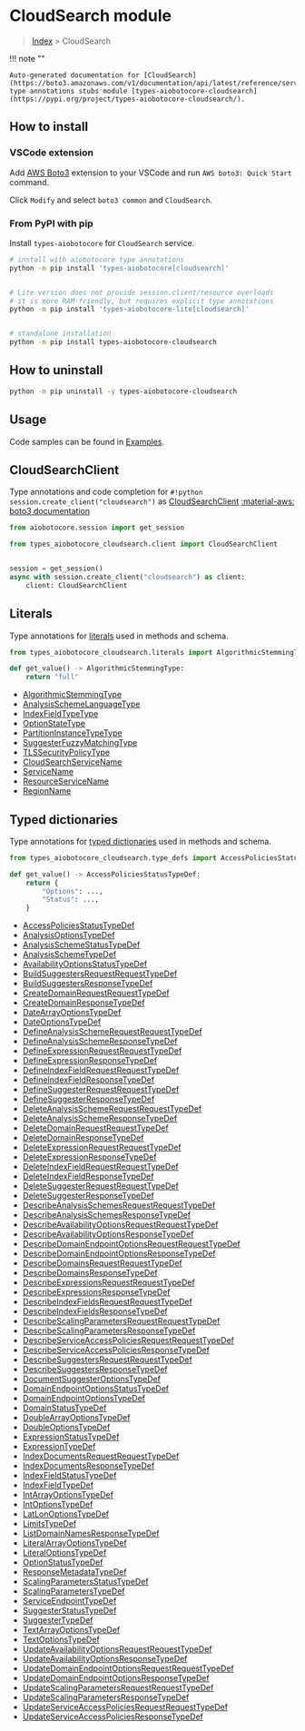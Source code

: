 # CloudSearch module

> [Index](../README.md) > CloudSearch


!!! note ""

    Auto-generated documentation for [CloudSearch](https://boto3.amazonaws.com/v1/documentation/api/latest/reference/services/cloudsearch.html#CloudSearch)
    type annotations stubs module [types-aiobotocore-cloudsearch](https://pypi.org/project/types-aiobotocore-cloudsearch/).

## How to install

### VSCode extension

Add [AWS Boto3](https://marketplace.visualstudio.com/items?itemName=Boto3typed.boto3-ide)
extension to your VSCode and run `AWS boto3: Quick Start` command.

Click `Modify` and select `boto3 common` and `CloudSearch`.

### From PyPI with pip

Install `types-aiobotocore` for `CloudSearch` service.

```bash
# install with aiobotocore type annotations
python -m pip install 'types-aiobotocore[cloudsearch]'


# Lite version does not provide session.client/resource overloads
# it is more RAM-friendly, but requires explicit type annotations
python -m pip install 'types-aiobotocore-lite[cloudsearch]'


# standalone installation
python -m pip install types-aiobotocore-cloudsearch
```



## How to uninstall

```bash
python -m pip uninstall -y types-aiobotocore-cloudsearch
```

## Usage

Code samples can be found in [Examples](./usage.md).

## CloudSearchClient

Type annotations and code completion for  `#!python session.create_client("cloudsearch")` as [CloudSearchClient](./client.md)
[:material-aws: boto3 documentation](https://boto3.amazonaws.com/v1/documentation/api/latest/reference/services/cloudsearch.html#CloudSearch.Client)

```python title="Usage example"
from aiobotocore.session import get_session

from types_aiobotocore_cloudsearch.client import CloudSearchClient


session = get_session()
async with session.create_client("cloudsearch") as client:
    client: CloudSearchClient
```








## Literals

Type annotations for [literals](./literals.md) used in methods and schema.

```python title="Usage example"
from types_aiobotocore_cloudsearch.literals import AlgorithmicStemmingType

def get_value() -> AlgorithmicStemmingType:
    return "full"
```

- [AlgorithmicStemmingType](./literals.md#algorithmicstemmingtype)
- [AnalysisSchemeLanguageType](./literals.md#analysisschemelanguagetype)
- [IndexFieldTypeType](./literals.md#indexfieldtypetype)
- [OptionStateType](./literals.md#optionstatetype)
- [PartitionInstanceTypeType](./literals.md#partitioninstancetypetype)
- [SuggesterFuzzyMatchingType](./literals.md#suggesterfuzzymatchingtype)
- [TLSSecurityPolicyType](./literals.md#tlssecuritypolicytype)
- [CloudSearchServiceName](./literals.md#cloudsearchservicename)
- [ServiceName](./literals.md#servicename)
- [ResourceServiceName](./literals.md#resourceservicename)
- [RegionName](./literals.md#regionname)




## Typed dictionaries

Type annotations for [typed dictionaries](./type_defs.md) used in methods and schema.

```python title="Usage example"
from types_aiobotocore_cloudsearch.type_defs import AccessPoliciesStatusTypeDef

def get_value() -> AccessPoliciesStatusTypeDef:
    return {
        "Options": ...,
        "Status": ...,
    }
```

- [AccessPoliciesStatusTypeDef](./type_defs.md#accesspoliciesstatustypedef)
- [AnalysisOptionsTypeDef](./type_defs.md#analysisoptionstypedef)
- [AnalysisSchemeStatusTypeDef](./type_defs.md#analysisschemestatustypedef)
- [AnalysisSchemeTypeDef](./type_defs.md#analysisschemetypedef)
- [AvailabilityOptionsStatusTypeDef](./type_defs.md#availabilityoptionsstatustypedef)
- [BuildSuggestersRequestRequestTypeDef](./type_defs.md#buildsuggestersrequestrequesttypedef)
- [BuildSuggestersResponseTypeDef](./type_defs.md#buildsuggestersresponsetypedef)
- [CreateDomainRequestRequestTypeDef](./type_defs.md#createdomainrequestrequesttypedef)
- [CreateDomainResponseTypeDef](./type_defs.md#createdomainresponsetypedef)
- [DateArrayOptionsTypeDef](./type_defs.md#datearrayoptionstypedef)
- [DateOptionsTypeDef](./type_defs.md#dateoptionstypedef)
- [DefineAnalysisSchemeRequestRequestTypeDef](./type_defs.md#defineanalysisschemerequestrequesttypedef)
- [DefineAnalysisSchemeResponseTypeDef](./type_defs.md#defineanalysisschemeresponsetypedef)
- [DefineExpressionRequestRequestTypeDef](./type_defs.md#defineexpressionrequestrequesttypedef)
- [DefineExpressionResponseTypeDef](./type_defs.md#defineexpressionresponsetypedef)
- [DefineIndexFieldRequestRequestTypeDef](./type_defs.md#defineindexfieldrequestrequesttypedef)
- [DefineIndexFieldResponseTypeDef](./type_defs.md#defineindexfieldresponsetypedef)
- [DefineSuggesterRequestRequestTypeDef](./type_defs.md#definesuggesterrequestrequesttypedef)
- [DefineSuggesterResponseTypeDef](./type_defs.md#definesuggesterresponsetypedef)
- [DeleteAnalysisSchemeRequestRequestTypeDef](./type_defs.md#deleteanalysisschemerequestrequesttypedef)
- [DeleteAnalysisSchemeResponseTypeDef](./type_defs.md#deleteanalysisschemeresponsetypedef)
- [DeleteDomainRequestRequestTypeDef](./type_defs.md#deletedomainrequestrequesttypedef)
- [DeleteDomainResponseTypeDef](./type_defs.md#deletedomainresponsetypedef)
- [DeleteExpressionRequestRequestTypeDef](./type_defs.md#deleteexpressionrequestrequesttypedef)
- [DeleteExpressionResponseTypeDef](./type_defs.md#deleteexpressionresponsetypedef)
- [DeleteIndexFieldRequestRequestTypeDef](./type_defs.md#deleteindexfieldrequestrequesttypedef)
- [DeleteIndexFieldResponseTypeDef](./type_defs.md#deleteindexfieldresponsetypedef)
- [DeleteSuggesterRequestRequestTypeDef](./type_defs.md#deletesuggesterrequestrequesttypedef)
- [DeleteSuggesterResponseTypeDef](./type_defs.md#deletesuggesterresponsetypedef)
- [DescribeAnalysisSchemesRequestRequestTypeDef](./type_defs.md#describeanalysisschemesrequestrequesttypedef)
- [DescribeAnalysisSchemesResponseTypeDef](./type_defs.md#describeanalysisschemesresponsetypedef)
- [DescribeAvailabilityOptionsRequestRequestTypeDef](./type_defs.md#describeavailabilityoptionsrequestrequesttypedef)
- [DescribeAvailabilityOptionsResponseTypeDef](./type_defs.md#describeavailabilityoptionsresponsetypedef)
- [DescribeDomainEndpointOptionsRequestRequestTypeDef](./type_defs.md#describedomainendpointoptionsrequestrequesttypedef)
- [DescribeDomainEndpointOptionsResponseTypeDef](./type_defs.md#describedomainendpointoptionsresponsetypedef)
- [DescribeDomainsRequestRequestTypeDef](./type_defs.md#describedomainsrequestrequesttypedef)
- [DescribeDomainsResponseTypeDef](./type_defs.md#describedomainsresponsetypedef)
- [DescribeExpressionsRequestRequestTypeDef](./type_defs.md#describeexpressionsrequestrequesttypedef)
- [DescribeExpressionsResponseTypeDef](./type_defs.md#describeexpressionsresponsetypedef)
- [DescribeIndexFieldsRequestRequestTypeDef](./type_defs.md#describeindexfieldsrequestrequesttypedef)
- [DescribeIndexFieldsResponseTypeDef](./type_defs.md#describeindexfieldsresponsetypedef)
- [DescribeScalingParametersRequestRequestTypeDef](./type_defs.md#describescalingparametersrequestrequesttypedef)
- [DescribeScalingParametersResponseTypeDef](./type_defs.md#describescalingparametersresponsetypedef)
- [DescribeServiceAccessPoliciesRequestRequestTypeDef](./type_defs.md#describeserviceaccesspoliciesrequestrequesttypedef)
- [DescribeServiceAccessPoliciesResponseTypeDef](./type_defs.md#describeserviceaccesspoliciesresponsetypedef)
- [DescribeSuggestersRequestRequestTypeDef](./type_defs.md#describesuggestersrequestrequesttypedef)
- [DescribeSuggestersResponseTypeDef](./type_defs.md#describesuggestersresponsetypedef)
- [DocumentSuggesterOptionsTypeDef](./type_defs.md#documentsuggesteroptionstypedef)
- [DomainEndpointOptionsStatusTypeDef](./type_defs.md#domainendpointoptionsstatustypedef)
- [DomainEndpointOptionsTypeDef](./type_defs.md#domainendpointoptionstypedef)
- [DomainStatusTypeDef](./type_defs.md#domainstatustypedef)
- [DoubleArrayOptionsTypeDef](./type_defs.md#doublearrayoptionstypedef)
- [DoubleOptionsTypeDef](./type_defs.md#doubleoptionstypedef)
- [ExpressionStatusTypeDef](./type_defs.md#expressionstatustypedef)
- [ExpressionTypeDef](./type_defs.md#expressiontypedef)
- [IndexDocumentsRequestRequestTypeDef](./type_defs.md#indexdocumentsrequestrequesttypedef)
- [IndexDocumentsResponseTypeDef](./type_defs.md#indexdocumentsresponsetypedef)
- [IndexFieldStatusTypeDef](./type_defs.md#indexfieldstatustypedef)
- [IndexFieldTypeDef](./type_defs.md#indexfieldtypedef)
- [IntArrayOptionsTypeDef](./type_defs.md#intarrayoptionstypedef)
- [IntOptionsTypeDef](./type_defs.md#intoptionstypedef)
- [LatLonOptionsTypeDef](./type_defs.md#latlonoptionstypedef)
- [LimitsTypeDef](./type_defs.md#limitstypedef)
- [ListDomainNamesResponseTypeDef](./type_defs.md#listdomainnamesresponsetypedef)
- [LiteralArrayOptionsTypeDef](./type_defs.md#literalarrayoptionstypedef)
- [LiteralOptionsTypeDef](./type_defs.md#literaloptionstypedef)
- [OptionStatusTypeDef](./type_defs.md#optionstatustypedef)
- [ResponseMetadataTypeDef](./type_defs.md#responsemetadatatypedef)
- [ScalingParametersStatusTypeDef](./type_defs.md#scalingparametersstatustypedef)
- [ScalingParametersTypeDef](./type_defs.md#scalingparameterstypedef)
- [ServiceEndpointTypeDef](./type_defs.md#serviceendpointtypedef)
- [SuggesterStatusTypeDef](./type_defs.md#suggesterstatustypedef)
- [SuggesterTypeDef](./type_defs.md#suggestertypedef)
- [TextArrayOptionsTypeDef](./type_defs.md#textarrayoptionstypedef)
- [TextOptionsTypeDef](./type_defs.md#textoptionstypedef)
- [UpdateAvailabilityOptionsRequestRequestTypeDef](./type_defs.md#updateavailabilityoptionsrequestrequesttypedef)
- [UpdateAvailabilityOptionsResponseTypeDef](./type_defs.md#updateavailabilityoptionsresponsetypedef)
- [UpdateDomainEndpointOptionsRequestRequestTypeDef](./type_defs.md#updatedomainendpointoptionsrequestrequesttypedef)
- [UpdateDomainEndpointOptionsResponseTypeDef](./type_defs.md#updatedomainendpointoptionsresponsetypedef)
- [UpdateScalingParametersRequestRequestTypeDef](./type_defs.md#updatescalingparametersrequestrequesttypedef)
- [UpdateScalingParametersResponseTypeDef](./type_defs.md#updatescalingparametersresponsetypedef)
- [UpdateServiceAccessPoliciesRequestRequestTypeDef](./type_defs.md#updateserviceaccesspoliciesrequestrequesttypedef)
- [UpdateServiceAccessPoliciesResponseTypeDef](./type_defs.md#updateserviceaccesspoliciesresponsetypedef)

